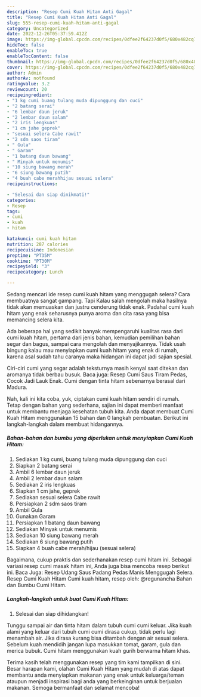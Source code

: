 ```yaml
---
description: "Resep Cumi Kuah Hitam Anti Gagal"
title: "Resep Cumi Kuah Hitam Anti Gagal"
slug: 555-resep-cumi-kuah-hitam-anti-gagal
category: Uncategorized
date: 2022-12-26T05:37:59.412Z
image: https://img-global.cpcdn.com/recipes/0dfee2f64237d0f5/680x482cq70/cumi-kuah-hitam-foto-resep-utama.jpg
hideToc: false
enableToc: true
enableTocContent: false
thumbnail: https://img-global.cpcdn.com/recipes/0dfee2f64237d0f5/680x482cq70/cumi-kuah-hitam-foto-resep-utama.jpg
cover: https://img-global.cpcdn.com/recipes/0dfee2f64237d0f5/680x482cq70/cumi-kuah-hitam-foto-resep-utama.jpg
author: Admin
authorAv: notfound
ratingvalue: 3.2
reviewcount: 20
recipeingredient:
- "1 kg cumi buang tulang muda dipunggung dan cuci"
- "2 batang serai"
- "6 lembar daun jeruk"
- "2 lembar daun salam"
- "2 iris lengkuas"
- "1 cm jahe geprek"
- "sesuai selera Cabe rawit"
- "2 sdm saos tiram"
- " Gula"
- " Garam"
- "1 batang daun bawang"
- " Minyak untuk menumis"
- "10 siung bawang merah"
- "6 siung bawang putih"
- "4 buah cabe merahhijau sesuai selera"
recipeinstructions:

- "Selesai dan siap dinikmati!"
categories:
- Resep
tags:
- cumi
- kuah
- hitam

katakunci: cumi kuah hitam 
nutrition: 287 calories
recipecuisine: Indonesian
preptime: "PT35M"
cooktime: "PT30M"
recipeyield: "3"
recipecategory: Lunch

---
```



Sedang mencari ide resep cumi kuah hitam yang menggugah selera? Cara membuatnya sangat gampang. Tapi Kalau salah mengolah maka hasilnya tidak akan memuaskan dan justru cenderung tidak enak. Padahal cumi kuah hitam yang enak seharusnya punya aroma dan cita rasa yang bisa memancing selera kita.


Ada beberapa hal yang sedikit banyak mempengaruhi kualitas rasa dari cumi kuah hitam, pertama dari jenis bahan, kemudian pemilihan bahan segar dan bagus, sampai cara mengolah dan menyajikannya. Tidak usah bingung kalau mau menyiapkan cumi kuah hitam yang enak di rumah, karena asal sudah tahu caranya maka hidangan ini dapat jadi sajian spesial.

Ciri-ciri cumi yang segar adalah teksturnya masih kenyal saat ditekan dan aromanya tidak berbau busuk. Baca juga: Resep Cumi Saus Tiram Pedas, Cocok Jadi Lauk Enak. Cumi dengan tinta hitam sebenarnya berasal dari Madura.


Nah, kali ini kita coba, yuk, ciptakan cumi kuah hitam sendiri di rumah. Tetap dengan bahan yang sederhana, sajian ini dapat memberi manfaat untuk membantu menjaga kesehatan tubuh kita. Anda dapat membuat Cumi Kuah Hitam menggunakan 15 bahan dan 0 langkah pembuatan. Berikut ini langkah-langkah dalam membuat hidangannya.

<!--inarticleads1-->

##### Bahan-bahan dan bumbu yang diperlukan untuk menyiapkan Cumi Kuah Hitam:

1. Sediakan 1 kg cumi, buang tulang muda dipunggung dan cuci
1. Siapkan 2 batang serai
1. Ambil 6 lembar daun jeruk
1. Ambil 2 lembar daun salam
1. Sediakan 2 iris lengkuas
1. Siapkan 1 cm jahe, geprek
1. Sediakan sesuai selera Cabe rawit
1. Persiapkan 2 sdm saos tiram
1. Ambil  Gula
1. Gunakan  Garam
1. Persiapkan 1 batang daun bawang
1. Sediakan  Minyak untuk menumis
1. Sediakan 10 siung bawang merah
1. Sediakan 6 siung bawang putih
1. Siapkan 4 buah cabe merah/hijau (sesuai selera)


Bagaimana, cukup praktis dan sederhanakan resep cumi hitam ini. Sebagai variasi resep cumi masak hitam ini, Anda juga bisa mencoba resep berikut ini. Baca Juga: Resep Udang Saus Padang Pedas Manis Menggugah Selera. Resep Cumi Kuah Hitam Cumi kuah hitam, resep oleh: @regunancha Bahan dan Bumbu Cumi Hitam. 

<!--inarticleads2-->

##### Langkah-langkah untuk buat Cumi Kuah Hitam:


1. Selesai dan siap dihidangkan!

Tunggu sampai air dan tinta hitam dalam tubuh cumi cumi keluar. Jika kuah alami yang keluar dari tubuh cumi cumi dirasa cukup, tidak perlu lagi menambah air. Jika dirasa kurang bisa ditambah dengan air sesuai selera. Sebelum kuah mendidih jangan lupa masukkan tomat, garam, gula dan merica bubuk. Cumi hitam menggunakan kuah gurih berwarna hitam khas. 

Terima kasih telah menggunakan resep yang tim kami tampilkan di sini. Besar harapan kami, olahan Cumi Kuah Hitam yang mudah di atas dapat membantu anda menyiapkan makanan yang enak untuk keluarga/teman ataupun menjadi inspirasi bagi anda yang berkeinginan untuk berjualan makanan. Semoga bermanfaat dan selamat mencoba!
